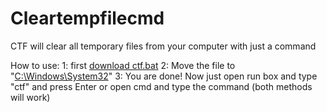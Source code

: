 # Cleartempfilecmd

CTF will clear all temporary files from your computer with just a command

How to use:
1: first [download ctf.bat](ctf.bat)
2: Move the file to "[C:\Windows\System32](file:///C:\Windows\System32)"
3: You are done!
Now just open run box and type "ctf" and press Enter or open cmd and type the command (both methods will work)
